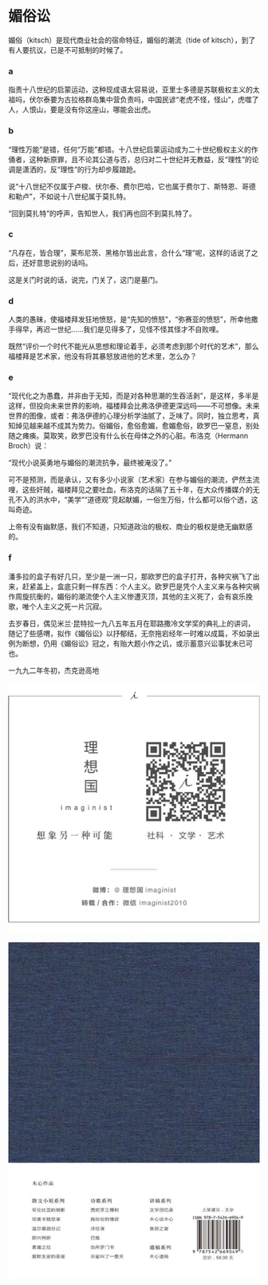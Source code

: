    

# 媚俗讼

媚俗（kitsch）是现代商业社会的宿命特征，媚俗的潮流（tide of kitsch），到了有人要抗议，已是不可抵制的时候了。

### a

指责十八世纪的启蒙运动，这种现成语太容易说，亚里士多德是苏联极权主义的太祖吗，伏尔泰要为古拉格群岛集中营负责吗，中国民谚“老虎不怪，怪山”，虎噬了人，人恨山，要是没有你这座山，哪能会出虎。

### b

“理性万能”是错，任何“万能”都错。十八世纪启蒙运动成为二十世纪极权主义的作俑者，这种新原罪，且不论其公道与否，总归对二十世纪并无教益，反“理性”的论调是潇洒的，反“理性”的行为却步履踉跄。

说“十八世纪不仅属于卢梭、伏尔泰、费尔巴哈，它也属于费尔丁、斯特恩、哥德和勒卢”，不如说十八世纪属于莫扎特。

“回到莫扎特”的呼声，告知世人，我们再也回不到莫扎特了。

### c

“凡存在，皆合理”，莱布尼茨、黑格尔皆出此言，合什么“理”呢，这样的话说了之后，还好意思说别的话吗。

这是关门时说的话，说完，门关了，这门是墓门。

### d

人类的愚昧，使福楼拜发狂地愤怒，是“先知的愤怒”，“弥赛亚的愤怒”，所幸他撒手得早，再迟一世纪……我们是见得多了，见怪不怪其怪才不自败哩。

既然“评价一个时代不能光从思想和理论着手，必须考虑到那个时代的艺术”，那么福楼拜是艺术家，他没有将其暴怒放进他的艺术里，怎么办？

### e

“现代化之为愚蠢，并非由于无知，而是对各种思潮的生吞活剥”，是这样，多半是这样，但投向未来世界的影响，福楼拜会比弗洛伊德更深远吗——不可想像。未来世界的图像，或者：弗洛伊德的心理分析学油腻了，乏味了。同时，独立思考，真知焯见越来越不成其为势力。俗媚俗，愈俗愈媚，愈媚愈俗，欧罗巴一窒息，别处随之瘫痪。莫取笑，欧罗巴没有什么长在母体之外的心脏。布洛克（Hermann Broch）说：

“现代小说英勇地与媚俗的潮流抗争，最终被淹没了。”

可不是预测，而是承认，又有多少小说家（艺术家）在参与媚俗的潮流，俨然主流哩，这些奸贼，福楼拜见之要吐血，布洛克的话隔了五十年，在大众传播媒介的无孔不入的洪水中，“美学”“道德观”竞起献媚，一俗生万俗，什么都可以俗个透，这叫奇迹。

上帝有没有幽默感，我们不知道，只知道政治的极权、商业的极权是绝无幽默感的。

### f

潘多拉的盒子有好几只，至少是一洲一只，那欧罗巴的盒子打开，各种灾祸飞了出来，赶紧盖上，盒底只剩一样东西：个人主义。欧罗巴是凭个人主义来与各种灾祸作周旋抗衡的，媚俗的潮流使个人主义惨遭灭顶，其他的主义死了，会有哀乐挽歌，唯个人主义之死一片沉寂。

去岁春日，偶见米兰·昆特拉一九八五年五月在耶路撒冷文学奖的典礼上的讲词，随记了些感喟，拟作《媚俗讼》以抒郁结，无奈拖宕经年一时难以成篇，不如录出例为断想，仍用《媚俗讼》冠之，有贻大题小作之讥，或示蓄意兴讼事犹未已可也。

一九九二年冬初，杰克逊高地

   

![](/木心全集（典藏套装十六册）/images/00010.jpeg)

   

![](/木心全集（典藏套装十六册）/images/00048.jpeg)